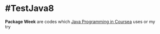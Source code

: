 #TestJava8
=========

**Package Week** are codes which [Java Programming in Coursea](https://class.coursera.org/pkujava-001/lecture) uses or my try

